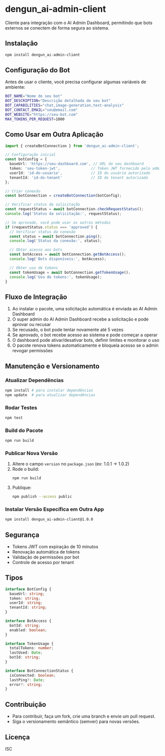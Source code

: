 # dengun_ai-admin-client

Cliente para integração com o AI Admin Dashboard, permitindo que bots externos se conectem de forma segura ao sistema.

## Instalação

```bash
npm install dengun_ai-admin-client
```

## Configuração do Bot

Antes de usar o cliente, você precisa configurar algumas variáveis de ambiente:

```bash
BOT_NAME="Nome do seu bot"
BOT_DESCRIPTION="Descrição detalhada do seu bot"
BOT_CAPABILITIES="chat,image-generation,text-analysis"
BOT_CONTACT_EMAIL="seu@email.com"
BOT_WEBSITE="https://seu-bot.com"
MAX_TOKENS_PER_REQUEST=1000
```

## Como Usar em Outra Aplicação

```typescript
import { createBotConnection } from 'dengun_ai-admin-client';

// Configuração inicial
const botConfig = {
  baseUrl: 'https://seu-dashboard.com', // URL do seu dashboard
  token: 'seu-token-jwt',              // Token JWT fornecido pelo admin
  userId: 'id-do-usuario',             // ID do usuário autorizado
  tenantId: 'id-do-tenant'             // ID do tenant autorizado
};

// Criar conexão
const botConnection = createBotConnection(botConfig);

// Verificar status da solicitação
const requestStatus = await botConnection.checkRequestStatus();
console.log('Status da solicitação:', requestStatus);

// Se aprovado, você pode usar os outros métodos
if (requestStatus.status === 'approved') {
  // Verificar status da conexão
  const status = await botConnection.ping();
  console.log('Status da conexão:', status);

  // Obter acesso aos bots
  const botAccess = await botConnection.getBotAccess();
  console.log('Bots disponíveis:', botAccess);

  // Obter uso de tokens
  const tokenUsage = await botConnection.getTokenUsage();
  console.log('Uso de tokens:', tokenUsage);
}
```

## Fluxo de Integração
1. Ao instalar o pacote, uma solicitação automática é enviada ao AI Admin Dashboard
2. O super admin do AI Admin Dashboard recebe a solicitação e pode aprovar ou recusar
3. Se recusado, o bot pode tentar novamente até 5 vezes
4. Se aprovado, o bot recebe acesso ao sistema e pode começar a operar
5. O dashboard pode ativar/desativar bots, definir limites e monitorar o uso
6. O pacote renova tokens automaticamente e bloqueia acesso se o admin revogar permissões

## Manutenção e Versionamento

### Atualizar Dependências
```bash
npm install # para instalar dependências
npm update  # para atualizar dependências
```

### Rodar Testes
```bash
npm test
```

### Build do Pacote
```bash
npm run build
```

### Publicar Nova Versão
1. Altere o campo `version` no `package.json` (ex: 1.0.1 → 1.0.2)
2. Rode o build:
   ```bash
   npm run build
   ```
3. Publique:
   ```bash
   npm publish --access public
   ```

### Instalar Versão Específica em Outra App
```bash
npm install dengun_ai-admin-client@1.0.0
```

## Segurança
- Tokens JWT com expiração de 10 minutos
- Renovação automática de tokens
- Validação de permissões por bot
- Controle de acesso por tenant

## Tipos

```typescript
interface BotConfig {
  baseUrl: string;
  token: string;
  userId: string;
  tenantId: string;
}

interface BotAccess {
  botId: string;
  enabled: boolean;
}

interface TokenUsage {
  totalTokens: number;
  lastUsed: Date;
  botId: string;
}

interface BotConnectionStatus {
  isConnected: boolean;
  lastPing?: Date;
  error?: string;
}
```

## Contribuição
- Para contribuir, faça um fork, crie uma branch e envie um pull request.
- Siga o versionamento semântico (semver) para novas versões.

## Licença
ISC

